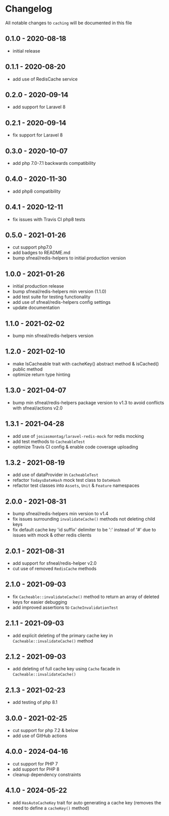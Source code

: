 # Changelog

All notable changes to `caching` will be documented in this file

## 0.1.0 - 2020-08-18
- initial release


## 0.1.1 - 2020-08-20
- add use of RedisCache service


## 0.2.0 - 2020-09-14
- add support for Laravel 8


## 0.2.1 - 2020-09-14
- fix support for Laravel 8


## 0.3.0 - 2020-10-07
- add php 7.0-7.1 backwards compatibility


## 0.4.0 - 2020-11-30
- add php8 compatibility


## 0.4.1 - 2020-12-11
- fix issues with Travis CI php8 tests


## 0.5.0 - 2021-01-26
- cut support php7.0
- add badges to README.md
- bump sfneal/redis-helpers to initial production version


## 1.0.0 - 2021-01-26
- initial production release
- bump sfneal/redis-helpers min version (1.1.0)
- add test suite for testing functionality
- add use of sfneal/redis-helpers config settings
- update documentation


## 1.1.0 - 2021-02-02
- bump min sfneal/redis-helpers version


## 1.2.0 - 2021-02-10
- make IsCacheable trait with cacheKey() abstract method & isCached() public method
- optimize return type hinting


## 1.3.0 - 2021-04-07
- bump min sfneal/redis-helpers package version to v1.3 to avoid conflicts with sfneal/actions v2.0


## 1.3.1 - 2021-04-28
- add use of `josiasmontag/laravel-redis-mock` for redis mocking
- add test methods to `CacheableTest`
- optimize Travis CI config & enable code coverage uploading

 
## 1.3.2 - 2021-08-19
- add use of dataProvider in `CacheableTest`
- refactor `TodaysDateHash` mock test class to `DateHash`
- refactor test classes into `Assets`, `Unit` & `Feature` namespaces


## 2.0.0 - 2021-08-31
- bump sfneal/redis-helpers min version to v1.4
- fix issues surrounding `invalidateCache()` methods not deleting child keys
- fix default cache key 'id suffix' delimiter to be ':' instead of '#' due to issues with mock & other redis clients


## 2.0.1 - 2021-08-31
- add support for sfneal/redis-helper v2.0
- cut use of removed `RedisCache` methods


## 2.1.0 - 2021-09-03
- fix `Cacheable::invalidateCache()` method to return an array of deleted keys for easier debugging
- add improved assertions to `CacheInvalidationTest`


## 2.1.1 - 2021-09-03
- add explicit deleting of the primary cache key in `Cacheable::invalidateCache()` method


## 2.1.2 - 2021-09-03
- add deleting of full cache key using `Cache` facade in `Cacheable::invalidateCache()`


## 2.1.3 - 2021-02-23
- add testing of php 8.1

 
## 3.0.0 - 2021-02-25
- cut support for php 7.2 & below
- add use of GitHub actions


## 4.0.0 - 2024-04-16
- cut support for PHP 7
- add support for PHP 8
- cleanup dependency constraints


## 4.1.0 - 2024-05-22
- add `HasAutoCacheKey` trait for auto generating a cache key (removes the need to define a `cacheKey()` method)
